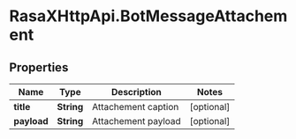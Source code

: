 # RasaXHttpApi.BotMessageAttachement

## Properties

Name | Type | Description | Notes
------------ | ------------- | ------------- | -------------
**title** | **String** | Attachement caption | [optional] 
**payload** | **String** | Attachement payload | [optional] 


